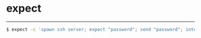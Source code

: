 # expect

---

```sh
$ expect -c 'spawn ssh server; expect "password"; send "password"; interact'
```
